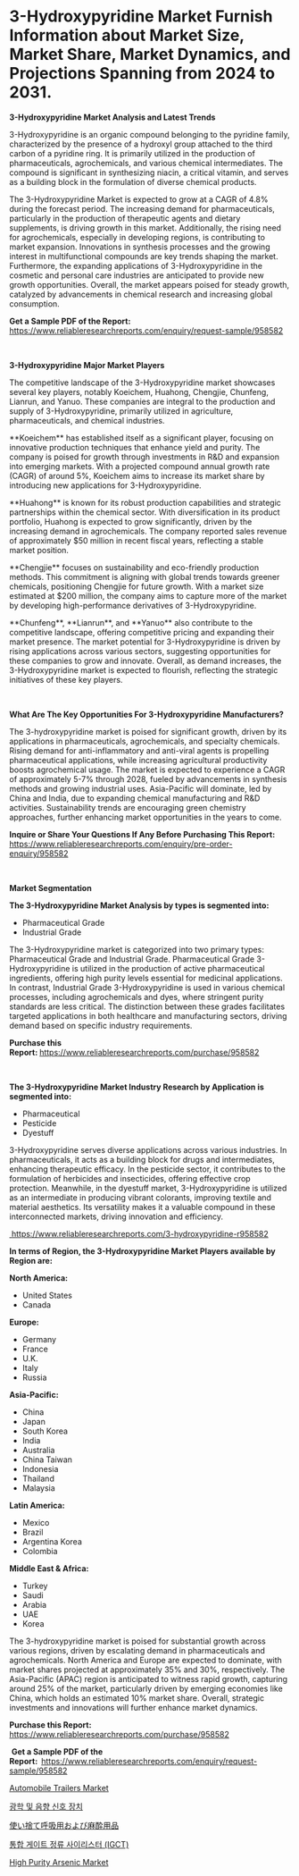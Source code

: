 <p><h1>3-Hydroxypyridine Market Furnish Information about Market Size, Market Share, Market Dynamics, and Projections Spanning from 2024 to 2031.</h1></p><p><strong>3-Hydroxypyridine Market Analysis and Latest Trends</strong></p>
<p><p>3-Hydroxypyridine is an organic compound belonging to the pyridine family, characterized by the presence of a hydroxyl group attached to the third carbon of a pyridine ring. It is primarily utilized in the production of pharmaceuticals, agrochemicals, and various chemical intermediates. The compound is significant in synthesizing niacin, a critical vitamin, and serves as a building block in the formulation of diverse chemical products.</p><p>The 3-Hydroxypyridine Market is expected to grow at a CAGR of 4.8% during the forecast period. The increasing demand for pharmaceuticals, particularly in the production of therapeutic agents and dietary supplements, is driving growth in this market. Additionally, the rising need for agrochemicals, especially in developing regions, is contributing to market expansion. Innovations in synthesis processes and the growing interest in multifunctional compounds are key trends shaping the market. Furthermore, the expanding applications of 3-Hydroxypyridine in the cosmetic and personal care industries are anticipated to provide new growth opportunities. Overall, the market appears poised for steady growth, catalyzed by advancements in chemical research and increasing global consumption.</p></p>
<p><strong>Get a Sample PDF of the Report:&nbsp;</strong> <a href="https://www.reliableresearchreports.com/enquiry/request-sample/958582">https://www.reliableresearchreports.com/enquiry/request-sample/958582</a></p>
<p>&nbsp;</p>
<p><strong>3-Hydroxypyridine Major Market Players</strong></p>
<p><p>The competitive landscape of the 3-Hydroxypyridine market showcases several key players, notably Koeichem, Huahong, Chengjie, Chunfeng, Lianrun, and Yanuo. These companies are integral to the production and supply of 3-Hydroxypyridine, primarily utilized in agriculture, pharmaceuticals, and chemical industries.</p><p>**Koeichem** has established itself as a significant player, focusing on innovative production techniques that enhance yield and purity. The company is poised for growth through investments in R&D and expansion into emerging markets. With a projected compound annual growth rate (CAGR) of around 5%, Koeichem aims to increase its market share by introducing new applications for 3-Hydroxypyridine.</p><p>**Huahong** is known for its robust production capabilities and strategic partnerships within the chemical sector. With diversification in its product portfolio, Huahong is expected to grow significantly, driven by the increasing demand in agrochemicals. The company reported sales revenue of approximately $50 million in recent fiscal years, reflecting a stable market position.</p><p>**Chengjie** focuses on sustainability and eco-friendly production methods. This commitment is aligning with global trends towards greener chemicals, positioning Chengjie for future growth. With a market size estimated at $200 million, the company aims to capture more of the market by developing high-performance derivatives of 3-Hydroxypyridine.</p><p>**Chunfeng**, **Lianrun**, and **Yanuo** also contribute to the competitive landscape, offering competitive pricing and expanding their market presence. The market potential for 3-Hydroxypyridine is driven by rising applications across various sectors, suggesting opportunities for these companies to grow and innovate. Overall, as demand increases, the 3-Hydroxypyridine market is expected to flourish, reflecting the strategic initiatives of these key players.</p></p>
<p>&nbsp;</p>
<p><strong>What Are The Key Opportunities For 3-Hydroxypyridine Manufacturers?</strong></p>
<p><p>The 3-hydroxypyridine market is poised for significant growth, driven by its applications in pharmaceuticals, agrochemicals, and specialty chemicals. Rising demand for anti-inflammatory and anti-viral agents is propelling pharmaceutical applications, while increasing agricultural productivity boosts agrochemical usage. The market is expected to experience a CAGR of approximately 5-7% through 2028, fueled by advancements in synthesis methods and growing industrial uses. Asia-Pacific will dominate, led by China and India, due to expanding chemical manufacturing and R&D activities. Sustainability trends are encouraging green chemistry approaches, further enhancing market opportunities in the years to come.</p></p>
<p><strong>Inquire or Share Your Questions If Any Before Purchasing This Report:</strong> <a href="https://www.reliableresearchreports.com/enquiry/pre-order-enquiry/958582">https://www.reliableresearchreports.com/enquiry/pre-order-enquiry/958582</a></p>
<p>&nbsp;</p>
<p><strong>Market Segmentation</strong></p>
<p><strong>The 3-Hydroxypyridine Market Analysis by types is segmented into:</strong></p>
<p><ul><li>Pharmaceutical Grade</li><li>Industrial Grade</li></ul></p>
<p><p>The 3-Hydroxypyridine market is categorized into two primary types: Pharmaceutical Grade and Industrial Grade. Pharmaceutical Grade 3-Hydroxypyridine is utilized in the production of active pharmaceutical ingredients, offering high purity levels essential for medicinal applications. In contrast, Industrial Grade 3-Hydroxypyridine is used in various chemical processes, including agrochemicals and dyes, where stringent purity standards are less critical. The distinction between these grades facilitates targeted applications in both healthcare and manufacturing sectors, driving demand based on specific industry requirements.</p></p>
<p><strong>Purchase this Report:&nbsp;</strong><a href="https://www.reliableresearchreports.com/purchase/958582">https://www.reliableresearchreports.com/purchase/958582</a></p>
<p>&nbsp;</p>
<p><strong>The 3-Hydroxypyridine Market Industry Research by Application is segmented into:</strong></p>
<p><ul><li>Pharmaceutical</li><li>Pesticide</li><li>Dyestuff</li></ul></p>
<p><p>3-Hydroxypyridine serves diverse applications across various industries. In pharmaceuticals, it acts as a building block for drugs and intermediates, enhancing therapeutic efficacy. In the pesticide sector, it contributes to the formulation of herbicides and insecticides, offering effective crop protection. Meanwhile, in the dyestuff market, 3-Hydroxypyridine is utilized as an intermediate in producing vibrant colorants, improving textile and material aesthetics. Its versatility makes it a valuable compound in these interconnected markets, driving innovation and efficiency.</p></p>
<p><a href="https://www.reliableresearchreports.com/3-hydroxypyridine-r958582">&nbsp;https://www.reliableresearchreports.com/3-hydroxypyridine-r958582</a></p>
<p><strong>In terms of Region, the 3-Hydroxypyridine Market Players available by Region are:</strong></p>
<p>
    <p> <strong> North America: </strong>
        <ul>
            <li>United States</li>
            <li>Canada</li>
        </ul>
        </p> 
    <p> <strong> Europe: </strong>
        <ul>
            <li>Germany</li>
            <li>France</li>
            <li>U.K.</li>
            <li>Italy</li>
            <li>Russia</li>
        </ul>
        </p> 
    <p> <strong> Asia-Pacific: </strong>
        <ul>
            <li>China</li>
            <li>Japan</li>
            <li>South Korea</li>
            <li>India</li>
            <li>Australia</li>
            <li>China Taiwan</li>
            <li>Indonesia</li>
            <li>Thailand</li>
            <li>Malaysia</li>
        </ul>
        </p> 
    <p> <strong> Latin America: </strong>
        <ul>
            <li>Mexico</li>
            <li>Brazil</li>
            <li>Argentina Korea</li>
            <li>Colombia</li>
        </ul>
        </p> 
    <p> <strong> Middle East & Africa: </strong>
        <ul>
            <li>Turkey</li>
            <li>Saudi</li>
            <li>Arabia</li>
            <li>UAE</li>
            <li>Korea</li>
        </ul>
    </p>
    </p>
<p><p>The 3-hydroxypyridine market is poised for substantial growth across various regions, driven by escalating demand in pharmaceuticals and agrochemicals. North America and Europe are expected to dominate, with market shares projected at approximately 35% and 30%, respectively. The Asia-Pacific (APAC) region is anticipated to witness rapid growth, capturing around 25% of the market, particularly driven by emerging economies like China, which holds an estimated 10% market share. Overall, strategic investments and innovations will further enhance market dynamics.</p></p>
<p><strong>Purchase this Report: </strong><a href="https://www.reliableresearchreports.com/purchase/958582">https://www.reliableresearchreports.com/purchase/958582</a></p>
<p>&nbsp;<strong>Get a Sample PDF of the Report:&nbsp;&nbsp;</strong><a href="https://www.reliableresearchreports.com/enquiry/request-sample/958582">https://www.reliableresearchreports.com/enquiry/request-sample/958582</a></p>
<p><strong></strong></p>
<p><p><a href="https://medium.com/@marisolking1/the-automobile-trailers-market-has-grown-significantly-as-a-result-of-several-important-causes-3eb476304c40">Automobile Trailers Market</a></p><p><a href="https://medium.com/@nikki.bettison/%EC%84%B1%EA%B3%B5%EC%9D%84-%EC%9C%84%ED%95%9C-%EC%A0%84%EB%9E%B5%EC%A0%81-%EB%A1%9C%EB%93%9C%EB%A7%B5-%EA%B8%80%EB%A1%9C%EB%B2%8C-%EA%B4%91%ED%95%99-%EB%B0%8F-%EC%9D%8C%ED%96%A5-%EC%8B%A0%ED%98%B8-%EC%9E%A5%EC%B9%98-%EC%8B%9C%EC%9E%A5-%EB%B6%84%EC%84%9D-2024-2031-fb8a427b57a0">광학 및 음향 신호 장치</a></p><p><a href="https://medium.com/@maninajar/disposable-breathing-and-anesthesia-supplies-f5d9f17c2fc3">使い捨て呼吸用および麻酔用品</a></p><p><a href="https://medium.com/@trevorkruvalis5678/integrated-gate-commutated-thyristor-igct-market-%EC%9D%98-%EA%B8%80%EB%A1%9C%EB%B2%8C-%EC%8B%9C%EC%9E%A5-%EA%B0%9C%EC%9A%94%EB%8A%94-%EC%A0%84-%EC%84%B8%EA%B3%84-%EB%B0%8F-%EC%A3%BC%EC%9A%94-%EC%8B%9C%EC%9E%A5%EC%9D%98-%EC%82%B0%EC%97%85%EC%97%90-%EC%98%81%ED%96%A5%EC%9D%84-%EB%AF%B8%EC%B9%98%EB%8A%94-%EC%A3%BC%EC%9A%94-%ED%8A%B8%EB%A0%8C%EB%93%9C%EC%97%90-2c05237f7e18">통합 게이트 정류 사이리스터 (IGCT)</a></p><p><a href="https://github.com/HeatherFernandez476/Market-Research-Report-List-1/blob/main/high-purity-arsenic-market.md">High Purity Arsenic Market</a></p></p>